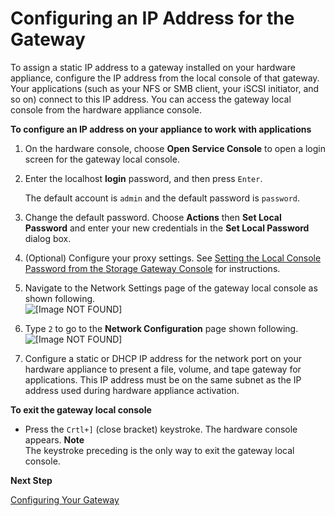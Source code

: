 # Configuring an IP Address for the Gateway<a name="appliance-configure-ip"></a>

To assign a static IP address to a gateway installed on your hardware appliance, configure the IP address from the local console of that gateway\. Your applications \(such as your NFS or SMB client, your iSCSI initiator, and so on\) connect to this IP address\. You can access the gateway local console from the hardware appliance console\. 

**To configure an IP address on your appliance to work with applications**

1. On the hardware console, choose **Open Service Console** to open a login screen for the gateway local console\.

1. Enter the localhost **login** password, and then press `Enter`\.

   The default account is `admin` and the default password is `password`\.

1. Change the default password\. Choose **Actions** then **Set Local Password** and enter your new credentials in the **Set Local Password** dialog box\.

1. \(Optional\) Configure your proxy settings\. See [Setting the Local Console Password from the Storage Gateway Console](manage-on-premises-common.md#set-password) for instructions\.

1. Navigate to the Network Settings page of the gateway local console as shown following\.  
![\[Image NOT FOUND\]](http://docs.aws.amazon.com/storagegateway/latest/userguide/images/ApplianceNetworkSettings.png)  
  


1. Type `2` to go to the **Network Configuration** page shown following\.  
![\[Image NOT FOUND\]](http://docs.aws.amazon.com/storagegateway/latest/userguide/images/ApplianceNetworkConfiguration.png)  
  


1. Configure a static or DHCP IP address for the network port on your hardware appliance to present a file, volume, and tape gateway for applications\. This IP address must be on the same subnet as the IP address used during hardware appliance activation\.

**To exit the gateway local console**
+ Press the `Crtl+]` \(close bracket\) keystroke\. The hardware console appears\.
**Note**  
The keystroke preceding is the only way to exit the gateway local console\.

**Next Step**

[Configuring Your Gateway](appliance-configure-gateway.md)